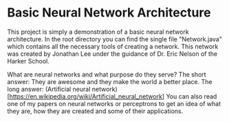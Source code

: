 # Basic Neural Network Architecture


This project is simply a demonstration of a basic neural network architecture.
In the root directory you can find the single file "Network.java" which contains
all the necessary tools of creating a network.
This network was created by Jonathan Lee under the guidance of Dr. Eric Nelson of the Harker School.

What are neural networks and what purpose do they serve? The short answer: They are awesome and they make the world a better place.
The long answer: (Artificial neural network)[https://en.wikipedia.org/wiki/Artificial_neural_network]
You can also read one of my papers on neural networks or perceptrons to get an idea of what they are, how they are created and some of their applications.

